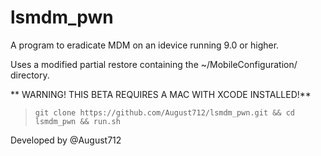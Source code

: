 # lsmdm_pwn

A program to eradicate MDM on an idevice running 9.0 or higher.

Uses a modified partial restore containing the ~/MobileConfiguration/ directory.

** WARNING! THIS BETA REQUIRES A MAC WITH XCODE INSTALLED!**

> `git clone https://github.com/August712/lsmdm_pwn.git && cd lsmdm_pwn && run.sh`

Developed by @August712